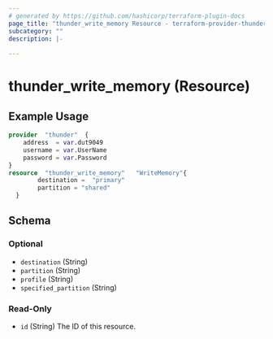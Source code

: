 ```yaml
---
# generated by https://github.com/hashicorp/terraform-plugin-docs
page_title: "thunder_write_memory Resource - terraform-provider-thunder"
subcategory: ""
description: |-
  
---
```


# thunder_write_memory (Resource)



## Example Usage

```terraform
provider  "thunder"  {
    address  = var.dut9049
    username = var.UserName
    password = var.Password
}
resource  "thunder_write_memory"   "WriteMemory"{
        destination =  "primary"
        partition = "shared"
  }
```

<!-- schema generated by tfplugindocs -->
## Schema

### Optional

- `destination` (String)
- `partition` (String)
- `profile` (String)
- `specified_partition` (String)

### Read-Only

- `id` (String) The ID of this resource.



